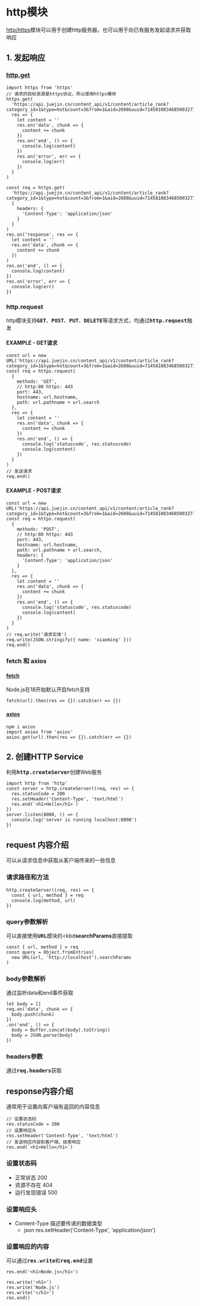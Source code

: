 # http模块
[http/https](https://nodejs.org/docs/latest-v18.x/api/https.html)模块可以用于创建http服务器，也可以用于向已有服务发起请求并获取响应

## 1. 发起响应

### [http.get](https://nodejs.org/docs/latest-v18.x/api/https.html#httpsgeturl-options-callback)
```
import https from 'https'
// 请求的目标资源是https协议，所以使用https模块
https.get(
  'https://api.juejin.cn/content_api/v1/content/article_rank?category_id=1&type=hot&count=3&from=1&aid=2608&uuid=7145810834685003271&spider=0',
  res => {
    let content = ''
    res.on('data', chunk => {
      content += chunk
    })
    res.on('end', () => {
      console.log(content)
    })
    res.on('error', err => {
      console.log(err)
    })
  }
)
```
```
const req = https.get(
  'https://api.juejin.cn/content_api/v1/content/article_rank?category_id=1&type=hot&count=3&from=1&aid=2608&uuid=7145810834685003271&spider=0',
  {
    headers: {
      'Content-Type': 'application/json'
    }
  }
)
res.on('response', res => {
  let content = ''
  res.on('data', chunk => {
    content += chunk
  })
)
res.on('end', () => {
  console.log(content)  
})
res.on('error', err => {
  console.log(err)
})
```

### http.request
http模块支持<kbd>**GET**</kbd>、<kbd>**POST**</kbd>、<kbd>**PUT**</kbd>、<kbd>**DELETE**</kbd>等请求方式，均通过<kbd>**http.request**</kbd>触发

#### EXAMPLE - GET请求
```
const url = new URL('https://api.juejin.cn/content_api/v1/content/article_rank?category_id=1&type=hot&count=3&from=1&aid=2608&uuid=7145810834685003271&spider=0')
const req = https.request(
  {
    methods: 'GET',
    // http:80 https: 443
    port: 443,
    hostname: url.hostname,
    path: url.pathname + url.search
  },
  res => {
    let content = ''
    res.on('data', chunk => {
      content += chunk
    })
    res.on('end', () => {
      console.log('statuscode', res.statuscode)
      console.log(content)
    })
  }
)
// 发送请求
req.end()
```

#### EXAMPLE - POST请求
```
const url = new URL('https://api.juejin.cn/content_api/v1/content/article_rank?category_id=1&type=hot&count=3&from=1&aid=2608&uuid=7145810834685003271&spider=0')
const req = https.request(
  {
    methods: 'POST',
    // http:80 https: 443
    port: 443,
    hostname: url.hostname,
    path: url.pathname + url.search,
    headers: {
      'Content-Type': 'application/json'
    }
  },
  res => {
    let content = ''
    res.on('data', chunk => {
      content += chunk
    })
    res.on('end', () => {
      console.log('statuscode', res.statuscode)
      console.log(content)
    })
  }
)
// req.write('请求实体')
req.write(JSON.stringify({ name: 'xiaoming' }))
req.end()
```

### fetch 和 axios

#### [fetch](https://developer.mozilla.org/zh-CN/docs/Web/API/fetch)
Node.js在18开始默认开启fetch支持
```
fetch(url).then(res => {}).catch(err => {})
```

#### [axios](https://www.npmjs.com/package/axios)
```
npm i axios
import axios from 'axios'
axios.get(url).then(res => {}).catch(err => {})
```

## 2. 创建HTTP Service
利用<kbd>**http.createServer**</kbd>创建Web服务
```
import http from 'http'
const server = http.createServer((req, res) => {
  res.statusCode = 200
  res.setHeader('Content-Type', 'text/html')
  res.end(`<h1>Hello</h1>`)
})
server.listen(8000, () => {
  console.log('server is running localhost:8000')
})
```

## request 内容介绍
可以从请求信息中获取从客户端传来的一些信息

### 请求路径和方法
```
http.createServer((req, res) => {
  const { url, method } = req
  console.log(method, url)
})
```

### query参数解析
可以直接使用<kbd>**URL**</kbd>模块的<kbd**searchParams**</kbd>直接提取
```
const { url, method } = req
const query = Object.fromEntries(
  new URL(url, 'http://localhost').searchParams
)
```

### body参数解析
通过监听data和end事件获取
```
let body = []
req.on('data', chunk => {
  body.push(chunk)
})
.on('end', () => {
  body = Buffer.concat(body).toString()
  body = JSON.parse(body)
})
```

### headers参数
通过<kbd>**req.headers**</kbd>获取

## response内容介绍
通常用于设置向客户端有返回的内容信息
```
// 设置状态码
res.statusCode = 200
// 设置响应头
res.setHeader('Content-Type', 'text/html')
// 发送响应内容到客户端，结束响应
res.end(`<h1>Hello</h1>`)
```

### 设置状态码
- 正常状态 200
- 资源不存在 404
- 运行发现错误 500

### 设置响应头
- Content-Type 描述要传递的数据类型
  - json res.setHeader('Content-Type', 'application/json')

### 设置响应的内容
可以通过<kbd>**res.write**</kbd>和<kbd>**req.end**</kbd>设置
```
res.end('<h1>Node.js</h1>')
```
```
res.write('<h1>')
res.write('Node.js')
res.write('</h1>')
res.end()
```
